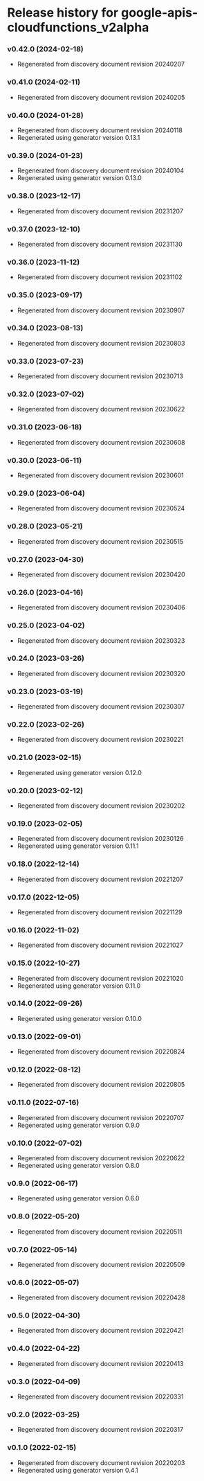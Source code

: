 # Release history for google-apis-cloudfunctions_v2alpha

### v0.42.0 (2024-02-18)

* Regenerated from discovery document revision 20240207

### v0.41.0 (2024-02-11)

* Regenerated from discovery document revision 20240205

### v0.40.0 (2024-01-28)

* Regenerated from discovery document revision 20240118
* Regenerated using generator version 0.13.1

### v0.39.0 (2024-01-23)

* Regenerated from discovery document revision 20240104
* Regenerated using generator version 0.13.0

### v0.38.0 (2023-12-17)

* Regenerated from discovery document revision 20231207

### v0.37.0 (2023-12-10)

* Regenerated from discovery document revision 20231130

### v0.36.0 (2023-11-12)

* Regenerated from discovery document revision 20231102

### v0.35.0 (2023-09-17)

* Regenerated from discovery document revision 20230907

### v0.34.0 (2023-08-13)

* Regenerated from discovery document revision 20230803

### v0.33.0 (2023-07-23)

* Regenerated from discovery document revision 20230713

### v0.32.0 (2023-07-02)

* Regenerated from discovery document revision 20230622

### v0.31.0 (2023-06-18)

* Regenerated from discovery document revision 20230608

### v0.30.0 (2023-06-11)

* Regenerated from discovery document revision 20230601

### v0.29.0 (2023-06-04)

* Regenerated from discovery document revision 20230524

### v0.28.0 (2023-05-21)

* Regenerated from discovery document revision 20230515

### v0.27.0 (2023-04-30)

* Regenerated from discovery document revision 20230420

### v0.26.0 (2023-04-16)

* Regenerated from discovery document revision 20230406

### v0.25.0 (2023-04-02)

* Regenerated from discovery document revision 20230323

### v0.24.0 (2023-03-26)

* Regenerated from discovery document revision 20230320

### v0.23.0 (2023-03-19)

* Regenerated from discovery document revision 20230307

### v0.22.0 (2023-02-26)

* Regenerated from discovery document revision 20230221

### v0.21.0 (2023-02-15)

* Regenerated using generator version 0.12.0

### v0.20.0 (2023-02-12)

* Regenerated from discovery document revision 20230202

### v0.19.0 (2023-02-05)

* Regenerated from discovery document revision 20230126
* Regenerated using generator version 0.11.1

### v0.18.0 (2022-12-14)

* Regenerated from discovery document revision 20221207

### v0.17.0 (2022-12-05)

* Regenerated from discovery document revision 20221129

### v0.16.0 (2022-11-02)

* Regenerated from discovery document revision 20221027

### v0.15.0 (2022-10-27)

* Regenerated from discovery document revision 20221020
* Regenerated using generator version 0.11.0

### v0.14.0 (2022-09-26)

* Regenerated using generator version 0.10.0

### v0.13.0 (2022-09-01)

* Regenerated from discovery document revision 20220824

### v0.12.0 (2022-08-12)

* Regenerated from discovery document revision 20220805

### v0.11.0 (2022-07-16)

* Regenerated from discovery document revision 20220707
* Regenerated using generator version 0.9.0

### v0.10.0 (2022-07-02)

* Regenerated from discovery document revision 20220622
* Regenerated using generator version 0.8.0

### v0.9.0 (2022-06-17)

* Regenerated using generator version 0.6.0

### v0.8.0 (2022-05-20)

* Regenerated from discovery document revision 20220511

### v0.7.0 (2022-05-14)

* Regenerated from discovery document revision 20220509

### v0.6.0 (2022-05-07)

* Regenerated from discovery document revision 20220428

### v0.5.0 (2022-04-30)

* Regenerated from discovery document revision 20220421

### v0.4.0 (2022-04-22)

* Regenerated from discovery document revision 20220413

### v0.3.0 (2022-04-09)

* Regenerated from discovery document revision 20220331

### v0.2.0 (2022-03-25)

* Regenerated from discovery document revision 20220317

### v0.1.0 (2022-02-15)

* Regenerated from discovery document revision 20220203
* Regenerated using generator version 0.4.1

